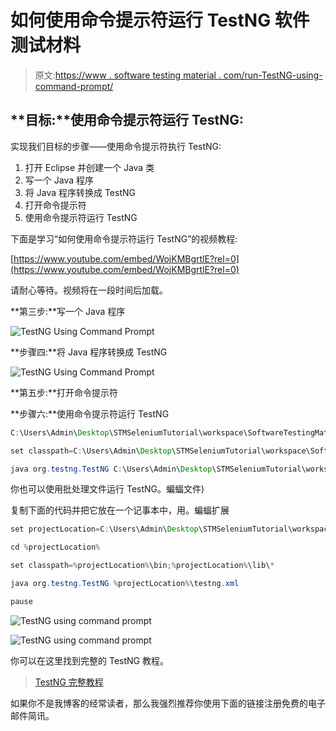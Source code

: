 # 如何使用命令提示符运行 TestNG 软件测试材料

> 原文:[https://www . software testing material . com/run-TestNG-using-command-prompt/](https://www.softwaretestingmaterial.com/run-testng-using-command-prompt/)

## **目标:**使用命令提示符运行 TestNG:

实现我们目标的步骤——使用命令提示符执行 TestNG:

1.  打开 Eclipse 并创建一个 Java 类
2.  写一个 Java 程序
3.  将 Java 程序转换成 TestNG
4.  打开命令提示符
5.  使用命令提示符运行 TestNG

下面是学习“如何使用命令提示符运行 TestNG”的视频教程:

[https://www.youtube.com/embed/WojKMBgrtlE?rel=0](https://www.youtube.com/embed/WojKMBgrtlE?rel=0)

请耐心等待。视频将在一段时间后加载。

**第三步:**写一个 Java 程序

![TestNG Using Command Prompt](img/f098bf5bd67aa86534ec494e30788088.png "TestNG Using Command Prompt")

**步骤四:**将 Java 程序转换成 TestNG

![TestNG Using Command Prompt](img/1b57cf415325458130dc2ac4339043f2.png "TestNG Using Command Prompt")

**第五步:**打开命令提示符

**步骤六:**使用命令提示符运行 TestNG

```java
C:\Users\Admin\Desktop\STMSeleniumTutorial\workspace\SoftwareTestingMaterial
```

```java
set classpath=C:\Users\Admin\Desktop\STMSeleniumTutorial\workspace\SoftwareTestingMaterial\bin;C:\Users\Admin\Desktop\STMSeleniumTutorial\workspace\SoftwareTestingMaterial\lib\*
```

```java
java org.testng.TestNG C:\Users\Admin\Desktop\STMSeleniumTutorial\workspace\SoftwareTestingMaterial\testng.xml
```

你也可以使用批处理文件运行 TestNG。蝙蝠文件)

复制下面的代码并把它放在一个记事本中，用。蝙蝠扩展

```java
set projectLocation=C:\Users\Admin\Desktop\STMSeleniumTutorial\workspace\SoftwareTestingMaterial

cd %projectLocation%

set classpath=%projectLocation%\bin;%projectLocation%\lib\*

java org.testng.TestNG %projectLocation%\testng.xml

pause
```

![TestNG using command prompt](img/5c7b17d774c4b3e0b5f2d0e9bd133e50.png "TestNG using command prompt")

![TestNG using command prompt](img/7b538133589fa8d020b6a3bee0d1f1cf.png "TestNG using command prompt")

你可以在这里找到完整的 TestNG 教程。

> [TestNG 完整教程](https://www.softwaretestingmaterial.com/testng-tutorial/)

如果你不是我博客的经常读者，那么我强烈推荐你使用下面的链接注册免费的电子邮件简讯。